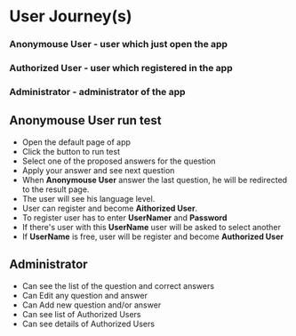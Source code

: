 # User Journey(s)
### Anonymouse User - user which just open the app
### Authorized User - user which registered in the app
### Administrator - administrator of the app

## Anonymouse User run test
* Open the default page of app 
* Click the button to run test
* Select one of the proposed answers for the question 
* Apply your answer and see next question
* When **Anonymouse User** answer the last question, he will be redirected to the result page.
* The user will see his language level.
* User can register and become **Aithorized User**.
* To register user has to enter **UserNamer** and **Password**
* If there's user with this **UserName** user will be asked to select another
* If **UserName** is free, user will be register and become **Authorized User**

## Administrator
* Can see the list of the question and correct answers
* Can Edit any question and answer
* Can Add new question and/or answer
* Can see list of Authorized Users
* Can see details of Authorized Users
